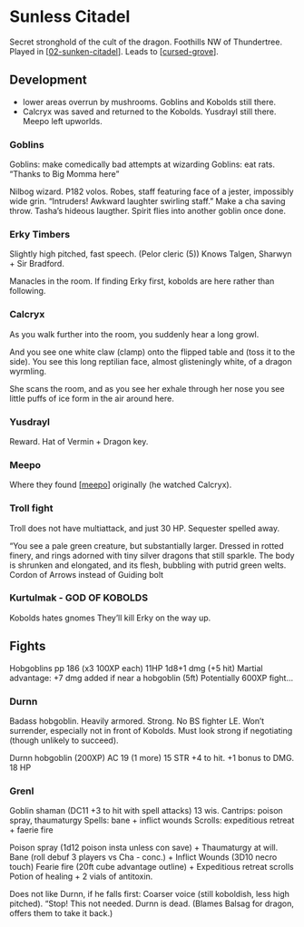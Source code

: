 # Sunless Citadel

Secret stronghold of the cult of the dragon. Foothills NW of Thundertree.
Played in [[02-sunken-citadel]]. Leads to [[cursed-grove]].

## Development

- lower areas overrun by mushrooms. Goblins and Kobolds still there.
- Calcryx was saved and returned to the Kobolds. Yusdrayl still there. Meepo left upworlds.

### Goblins
Goblins: make comedically bad attempts at wizarding
Goblins: eat rats. “Thanks to Big Momma here”

Nilbog wizard. P182 volos.
Robes, staff featuring face of a jester, impossibly wide grin.
“Intruders! Awkward laughter swirling staff.” Make a cha saving throw.
Tasha’s hideous laugther.
Spirit flies into another goblin once done.

### Erky Timbers
Slightly high pitched, fast speech. (Pelor cleric (5))
Knows Talgen, Sharwyn + Sir Bradford.

Manacles in the room.
If finding Erky first, kobolds are here rather than following.

### Calcryx
As you walk further into the room, you suddenly hear a long growl.

And you see one white claw (clamp) onto the flipped table and (toss it to the side).
You see this long reptilian face, almost glisteningly white, of a dragon wyrmling.

She scans the room, and as you see her exhale through her nose you see little puffs of ice form in the air around here.

### Yusdrayl
Reward. Hat of Vermin + Dragon key.

### Meepo
Where they found [[meepo]] originally (he watched Calcryx).

### Troll fight
Troll does not have multiattack, and just 30 HP. Sequester spelled away.

“You see a pale green creature, but substantially larger. Dressed in rotted finery, and rings adorned with tiny silver dragons that still sparkle. The body is shrunken and elongated, and its flesh, bubbling with putrid green welts.
Cordon of Arrows instead of Guiding bolt

### Kurtulmak - GOD OF KOBOLDS
Kobolds hates gnomes
They’ll kill Erky on the way up.

## Fights
Hobgoblins pp 186 (x3 100XP each) 11HP 1d8+1 dmg (+5 hit)
Martial advantage: +7 dmg added if near a hobgoblin (5ft)
Potentially 600XP fight...

### Durnn
Badass hobgoblin. Heavily armored. Strong. No BS fighter LE. Won’t surrender, especially not in front of Kobolds. Must look strong if negotiating (though unlikely to succeed).

Durnn hobgoblin (200XP) AC 19 (1 more)
15 STR +4 to hit. +1 bonus to DMG. 18 HP

### Grenl
Goblin shaman (DC11 +3 to hit with spell attacks) 13 wis.
Cantrips: poison spray, thaumaturgy
Spells: bane + inflict wounds
Scrolls: expeditious retreat + faerie fire

Poison spray (1d12 poison insta unless con save) + Thaumaturgy at will.
Bane (roll debuf 3 players vs Cha - conc.) + Inflict Wounds (3D10 necro touch)
Fearie fire (20ft cube advantage outline) + Expeditious retreat scrolls
Potion of healing + 2 vials of antitoxin.

Does not like Durnn, if he falls first:
Coarser voice (still koboldish, less high pitched).
“Stop! This not needed. Durnn is dead.
(Blames Balsag for dragon, offers them to take it back.)

[//begin]: # "Autogenerated link references for markdown compatibility"
[02-sunken-citadel]: ../recaps/02-sunken-citadel "02-sunken-citadel"
[cursed-grove]: cursed-grove "Cursed Grove"
[meepo]: ../npcs/meepo "Meepo"
[//end]: # "Autogenerated link references"
